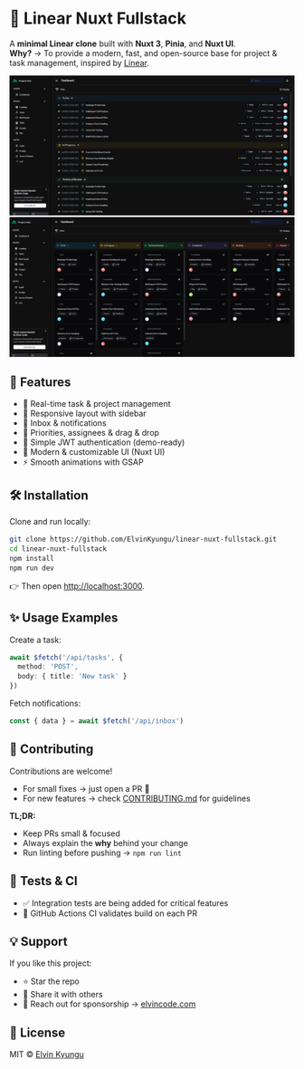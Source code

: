 # 📌 Linear Nuxt Fullstack

A **minimal Linear clone** built with **Nuxt 3**, **Pinia**, and **Nuxt UI**.  
**Why?** → To provide a modern, fast, and open-source base for project & task management, inspired by [Linear](https://linear.app).

![List mode](./public/images/preview1.png)
![Grid mode](./public/images/preview2.png)

## 🚀 Features

- 📂 Real-time task & project management  
- 📱 Responsive layout with sidebar  
- 🔔 Inbox & notifications  
- 🎯 Priorities, assignees & drag & drop  
- 🔑 Simple JWT authentication (demo-ready)  
- 🎨 Modern & customizable UI (Nuxt UI)  
- ⚡ Smooth animations with GSAP  

## 🛠️ Installation

Clone and run locally:

```bash
git clone https://github.com/ElvinKyungu/linear-nuxt-fullstack.git
cd linear-nuxt-fullstack
npm install
npm run dev
```

👉 Then open [http://localhost:3000](http://localhost:3000).

## ✨ Usage Examples

Create a task:

```ts
await $fetch('/api/tasks', {
  method: 'POST',
  body: { title: 'New task' }
})
```

Fetch notifications:

```ts
const { data } = await $fetch('/api/inbox')
```

## 🤝 Contributing

Contributions are welcome!

* For small fixes → just open a PR 🚦
* For new features → check [CONTRIBUTING.md](./CONTRIBUTING.md) for guidelines

**TL;DR:**

* Keep PRs small & focused
* Always explain the **why** behind your change
* Run linting before pushing → `npm run lint`

## 🧪 Tests & CI

* ✅ Integration tests are being added for critical features
* 🔄 GitHub Actions CI validates build on each PR

## 💡 Support

If you like this project:

* ⭐ Star the repo
* 🔗 Share it with others
* 💌 Reach out for sponsorship → [elvincode.com](https://elvincode.com)

## 📄 License

MIT © [Elvin Kyungu](https://github.com/ElvinKyungu)
